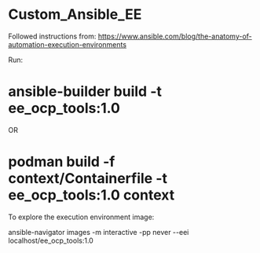 # Custom_Ansible_EE

Followed instructions from:
https://www.ansible.com/blog/the-anatomy-of-automation-execution-environments

Run:
# ansible-builder build  -t ee_ocp_tools:1.0
OR
# podman build -f context/Containerfile -t ee_ocp_tools:1.0 context
To explore the execution environment image:

ansible-navigator images -m interactive -pp never --eei localhost/ee_ocp_tools:1.0
